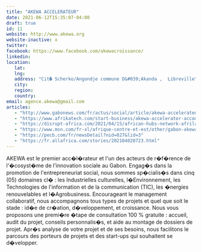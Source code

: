 ```yaml
---
title: "AKEWA ACCELERATEUR"
date: 2021-06-12T15:35:07-04:00
draft: true
id: 11
website: http://www.akewa.org
website-inactive: x
twitter: 
facebook: https://www.facebook.com/akewacroissance/
linkedin: 
location: 
   lat: 
   lng: 
   address: "Cit� Scherko/Angondje commune D&#039;Akanda ,  Libreville"
   city: 
   region: 
   country: 
email: agence.akewa@gmail.com
articles:
   - "http://www.gabonews.com/fr/actus/social/article/akewa-accelerateur-au-coeur-du-developpement"
   - "https://www.afrikatech.com/start-business/akewa-accelerator-accompanying-innovative-projects/"
   - "https://disrupt-africa.com/2021/04/15/african-hubs-network-afrilabs-adds-28-new-members/"
   - "https://www.msn.com/fr-xl/afrique-centre-et-est/other/gabon-akewa-acc%C3%A9l%C3%A9rateur-tient-son-conseil-d-administration/ar-BB19wAub?li=AADNyR0"
   - "https://pecb.com/fr/newsDetail?nid=827&lid=3"
   - "https://fr.allafrica.com/stories/202104020723.html"
---
```

AKEWA est le premier acc�l�rateur et l'un des acteurs de r�f�rence de l'�cosyst�me de l'innovation sociale au Gabon. Engag�s dans la promotion de l'entrepreneuriat social, nous sommes sp�cialis�s dans cinq (05) domaines cl� : les Industrielles culturelles, l�Environnement, les Technologies de l'information et de la communication (TIC), les �nergies renouvelables et l�Agrobusiness.  Encourageant le management collaboratif, nous accompagnons tous types de projets et quel que soit le stade : id�e de cr�ation, d�veloppement, et croissance.  Nous vous proposons une premi�re �tape de consultation 100 % gratuite : accueil, audit du projet, conseils personnalis�s, et aide au montage de dossiers de projet.   Apr�s analyse de votre projet et de ses besoins, nous facilitons le parcours des porteurs de projets et des start-ups qui souhaitent se d�velopper.
